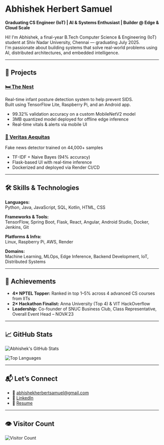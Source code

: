 # Abhishek Herbert Samuel

**Graduating CS Engineer (IoT) | AI & Systems Enthusiast | Builder @ Edge & Cloud Scale**

Hi! I'm Abhishek, a final-year B.Tech Computer Science & Engineering (IoT) student at Shiv Nadar University, Chennai — graduating July 2025.  
I'm passionate about building systems that solve real-world problems using AI, distributed architectures, and embedded intelligence.

---

## 📌 Projects

### [🛏️ The Nest](https://github.com/AbhishekHerbertSamuel/The-Nest)
Real-time infant posture detection system to help prevent SIDS.  
Built using TensorFlow Lite, Raspberry Pi, and an Android app.  
- 99.32% validation accuracy on a custom MobileNetV2 model  
- 3MB quantized model deployed for offline edge inference  
- Real-time vitals & alerts via mobile UI

### [📰 Veritas Aequitas](https://github.com/AbhishekHerbertSamuel/Veritas-Aequitas---A-Fake-News-Detection-System-for-the-21st-century)
Fake news detector trained on 44,000+ samples  
- TF-IDF + Naive Bayes (94% accuracy)  
- Flask-based UI with real-time inference  
- Dockerized and deployed via Render CI/CD

---

## 🛠️ Skills & Technologies

**Languages:**  
Python, Java, JavaScript, SQL, Kotlin, HTML, CSS

**Frameworks & Tools:**  
TensorFlow, Spring Boot, Flask, React, Angular, Android Studio, Docker, Jenkins, Git

**Platforms & Infra:**  
Linux, Raspberry Pi, AWS, Render

**Domains:**  
Machine Learning, MLOps, Edge Inference, Backend Development, IoT, Distributed Systems

---

## 🧠 Achievements

- **4× NPTEL Topper:** Ranked in top 1–5% across 4 advanced CS courses from IITs
- **2× Hackathon Finalist:** Anna University (Top 4) & VIT HackOverflow
- **Leadership:** Co-founder of SNUC Business Club, Class Representative, Overall Event Head – NOVA'23

---

## 📈 GitHub Stats

![Abhishek's GitHub Stats](https://github-readme-stats.vercel.app/api?username=AbhishekHerbertSamuel&show_icons=true&hide_title=true&theme=default)

![Top Languages](https://github-readme-stats.vercel.app/api/top-langs/?username=AbhishekHerbertSamuel&layout=compact&theme=default)

---

## 📬 Let’s Connect

- 📧 abhishekherbertsamuel@gmail.com  
- 💼 [LinkedIn](https://www.linkedin.com/in/abhishek-herbert-samuel-9aa11921a/)  
- 📄 [Resume](https://drive.google.com/file/d/1D5SqWgR-jVtWdPRtA9yY2Al0yCZi1MGd/view)  

---

## 👁️ Visitor Count

![Visitor Count](https://profile-counter.glitch.me/AbhishekHerbertSamuel/count.svg)

